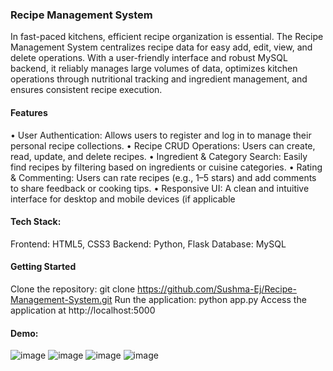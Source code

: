 ### Recipe Management System
In fast-paced kitchens, efficient recipe organization is essential. The Recipe Management System centralizes recipe data for easy add, edit, view, and delete operations. With a user-friendly interface and robust MySQL backend, it reliably manages large volumes of data, optimizes kitchen operations through nutritional tracking and ingredient management, and ensures consistent recipe execution.

#### Features
• User Authentication: Allows users to register and log in to manage their personal recipe collections.
• Recipe CRUD Operations: Users can create, read, update, and delete recipes.
• Ingredient & Category Search: Easily find recipes by filtering based on ingredients or cuisine categories.
• Rating & Commenting: Users can rate recipes (e.g., 1–5 stars) and add comments to share feedback or cooking tips.
• Responsive UI: A clean and intuitive interface for desktop and mobile devices (if applicable

#### Tech Stack:
Frontend: HTML5, CSS3
Backend: Python, Flask
Database: MySQL

#### Getting Started
Clone the repository: git clone https://github.com/Sushma-Ej/Recipe-Management-System.git
Run the application: python app.py
Access the application at http://localhost:5000

#### Demo:
![image](https://github.com/user-attachments/assets/981c6aa5-3169-4207-a01d-dedf87645da7)
![image](https://github.com/user-attachments/assets/5f18cfa6-76b1-4ec3-b2e7-f3c683cce200)
![image](https://github.com/user-attachments/assets/f1cb150a-3fb6-454c-947b-84812af3066f)
![image](https://github.com/user-attachments/assets/0750f7d4-ed6d-4c69-9c4f-bb7cd5fef9ad)




